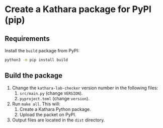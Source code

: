 # Create a Kathara package for PyPI (pip)

## Requirements
Install the `build` package from PyPI:
```bash
python3 -m pip install build
```

## Build the package
1. Change the `kathara-lab-checker` version number in the following files:
    1. `src/main.py` (change `VERSION`).
    2. `pyproject.toml` (change `version`).
2. Run `make all`. This will:
   1. Create a Kathara Python package.
   2. Upload the packet on PyPI.
3. Output files are located in the `dist` directory.